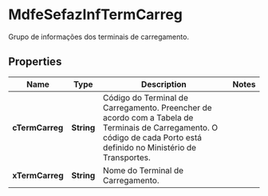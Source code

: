 

# MdfeSefazInfTermCarreg

Grupo de informações dos terminais de carregamento.

## Properties

| Name | Type | Description | Notes |
|------------ | ------------- | ------------- | -------------|
|**cTermCarreg** | **String** | Código do Terminal de Carregamento.  Preencher de acordo com a Tabela de Terminais de Carregamento. O código de cada Porto está definido no Ministério de Transportes. |  |
|**xTermCarreg** | **String** | Nome do Terminal de Carregamento. |  |



